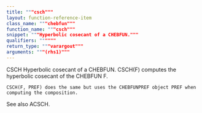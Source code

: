 ```yaml
---
title: """csch"""
layout: function-reference-item
class_name: """chebfun"""
function_name: """csch"""
snippet: """Hyperbolic cosecant of a CHEBFUN."""
qualifiers: """"""
return_type: """varargout"""
arguments: """(rhs1)"""
---
```


 CSCH   Hyperbolic cosecant of a CHEBFUN.
    CSCH(F) computes the hyperbolic cosecant of the CHEBFUN F.
 
    CSCH(F, PREF) does the same but uses the CHEBFUNPREF object PREF when
    computing the composition.
 
  See also ACSCH.
